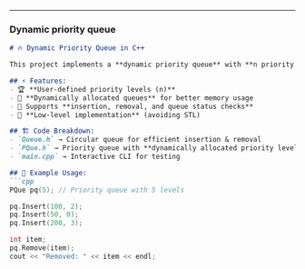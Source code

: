 
---

### **Dynamic priority queue**
```md
# 🔥 Dynamic Priority Queue in C++

This project implements a **dynamic priority queue** with **n priority levels**, allowing flexibility in handling different priority systems.

## ⚡ Features:
- 🏆 **User-defined priority levels (n)**
- 🚀 **Dynamically allocated queues** for better memory usage
- 📌 Supports **insertion, removal, and queue status checks**
- 🎯 **Low-level implementation** (avoiding STL)

## 🏗️ Code Breakdown:
- `Queue.h` → Circular queue for efficient insertion & removal  
- `PQue.h` → Priority queue with **dynamically allocated priority levels**  
- `main.cpp` → Interactive CLI for testing  

## 📌 Example Usage:
```cpp
PQue pq(5); // Priority queue with 5 levels

pq.Insert(100, 2);
pq.Insert(50, 0);
pq.Insert(200, 3);

int item;
pq.Remove(item);
cout << "Removed: " << item << endl;
